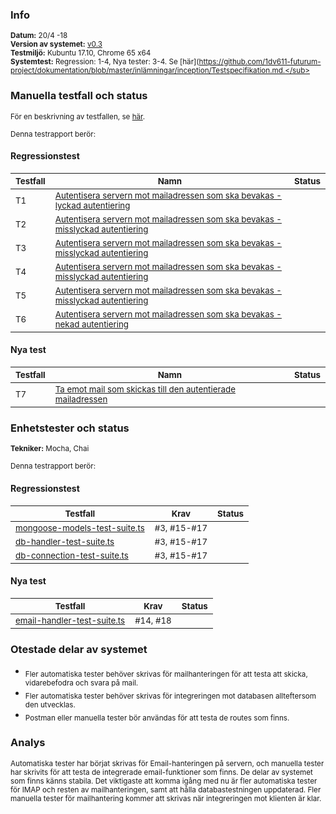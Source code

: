 ### Info
<sub>**Datum:** 20/4 -18</sub>  
<sub>**Version av systemet:** [v0.3](https://github.com/1dv611-futurum-project/futurum-project/releases/tag/0.3)</sub>  
<sub>**Testmiljö:**  Kubuntu 17.10, Chrome 65 x64</sub>  
<sub>**Systemtest:** Regression: 1-4, Nya tester: 3-4. Se [här](https://github.com/1dv611-futurum-project/dokumentation/blob/master/inlämningar/inception/Testspecifikation.md.</sub>  

### Manuella testfall och status
<sub>För en beskrivning av testfallen, se [här](https://github.com/1dv611-futurum-project/dokumentation/blob/master/inlämningar/inception/Testspecifikation.md).</sub>    

<sub>Denna testrapport berör:</sub>

#### Regressionstest  

|<sub>Testfall</sub>|<sub>Namn</sub>|<sub>Status</sub>|
|----|--------|------------|
|<sub>T1</sub>|<sub>[Autentisera servern mot mailadressen som ska bevakas - lyckad autentiering](https://github.com/1dv611-futurum-project/dokumentation/blob/master/inlämningar/inception/Testspecifikation.md)</sub>|<sub><img src="https://upload.wikimedia.org/wikipedia/commons/thumb/5/50/Yes_Check_Circle.svg/2000px-Yes_Check_Circle.svg.png" width="15"></sub>|
|<sub>T2</sub>|<sub>[Autentisera servern mot mailadressen som ska bevakas - misslyckad autentiering](https://github.com/1dv611-futurum-project/dokumentation/blob/master/inlämningar/inception/Testspecifikation.md)</sub>|<sub><img src="https://upload.wikimedia.org/wikipedia/commons/thumb/5/50/Yes_Check_Circle.svg/2000px-Yes_Check_Circle.svg.png" width="15"></sub>|
|<sub>T3</sub>|<sub>[Autentisera servern mot mailadressen som ska bevakas - misslyckad autentiering](https://github.com/1dv611-futurum-project/dokumentation/blob/master/inlämningar/inception/Testspecifikation.md)</sub>|<sub><img src="https://upload.wikimedia.org/wikipedia/commons/thumb/5/50/Yes_Check_Circle.svg/2000px-Yes_Check_Circle.svg.png" width="15"></sub>|
|<sub>T4</sub>|<sub>[Autentisera servern mot mailadressen som ska bevakas - misslyckad autentiering](https://github.com/1dv611-futurum-project/dokumentation/blob/master/inlämningar/inception/Testspecifikation.md)</sub>|<sub><img src="https://upload.wikimedia.org/wikipedia/commons/thumb/5/50/Yes_Check_Circle.svg/2000px-Yes_Check_Circle.svg.png" width="15"></sub>|
|<sub>T5</sub>|<sub>[Autentisera servern mot mailadressen som ska bevakas - misslyckad autentiering](https://github.com/1dv611-futurum-project/dokumentation/blob/master/inlämningar/inception/Testspecifikation.md)</sub>|<sub><img src="https://upload.wikimedia.org/wikipedia/commons/thumb/5/50/Yes_Check_Circle.svg/2000px-Yes_Check_Circle.svg.png" width="15"></sub>|
|<sub>T6</sub>|<sub>[Autentisera servern mot mailadressen som ska bevakas - nekad autentiering](https://github.com/1dv611-futurum-project/dokumentation/blob/master/inlämningar/inception/Testspecifikation.md)</sub>|<sub><img src="https://upload.wikimedia.org/wikipedia/commons/thumb/5/50/Yes_Check_Circle.svg/2000px-Yes_Check_Circle.svg.png" width="15"></sub>|

#### Nya test
|<sub>Testfall</sub>|<sub>Namn</sub>|<sub>Status</sub>|
|----|--------|------------|
|<sub>T7</sub>|<sub>[Ta emot mail som skickas till den autentierade mailadressen](https://github.com/1dv611-futurum-project/dokumentation/blob/master/inlämningar/inception/Testspecifikation.md)</sub>|<sub><img src="https://upload.wikimedia.org/wikipedia/commons/thumb/5/50/Yes_Check_Circle.svg/2000px-Yes_Check_Circle.svg.png" width="15"></sub>|

### Enhetstester och status
<sub>**Tekniker:** Mocha, Chai </sub>  

<sub>Denna testrapport berör:</sub>

#### Regressionstest

|<sub>Testfall</sub>|<sub>Krav</sub>|<sub>Status</sub>|
|----|--------|------------|
|<sub>[mongoose-models-test-suite.ts](https://github.com/1dv611-futurum-project/futurum-project/blob/server/services/node/test/db-tests/mongoose-models-test-suite.ts)</sub>|<sub>#3, #15-#17</sub>|<sub><img src="https://upload.wikimedia.org/wikipedia/commons/thumb/5/50/Yes_Check_Circle.svg/2000px-Yes_Check_Circle.svg.png" width="15"></sub>|
|<sub>[db-handler-test-suite.ts](https://github.com/1dv611-futurum-project/futurum-project/blob/server/services/node/test/db-tests/db-handler-test-suite.ts)</sub>|<sub>#3, #15-#17</sub>|<sub><img src="https://upload.wikimedia.org/wikipedia/commons/thumb/5/50/Yes_Check_Circle.svg/2000px-Yes_Check_Circle.svg.png" width="15"></sub>|
|<sub>[db-connection-test-suite.ts](https://github.com/1dv611-futurum-project/futurum-project/blob/server/services/node/test/db-tests/db-connection-test-suite.ts)</sub>|<sub>#3, #15-#17</sub>|<sub><img src="https://upload.wikimedia.org/wikipedia/commons/thumb/5/50/Yes_Check_Circle.svg/2000px-Yes_Check_Circle.svg.png" width="15"></sub>|

#### Nya test
|<sub>Testfall</sub>|<sub>Krav</sub>|<sub>Status</sub>|
|----|--------|------------|
|<sub>[email-handler-test-suite.ts](https://github.com/1dv611-futurum-project/futurum-project/blob/server/services/node/test/email-tests/email-handler-test-suite.ts)</sub>|<sub>#14, #18</sub>|<sub><img src="https://upload.wikimedia.org/wikipedia/commons/thumb/5/50/Yes_Check_Circle.svg/2000px-Yes_Check_Circle.svg.png" width="15"></sub>|

### Otestade delar av systemet
* <sub>Fler automatiska tester behöver skrivas för mailhanteringen för att testa att skicka, vidarebefodra och svara på mail.</sub>  
* <sub>Fler automatiska tester behöver skrivas för integreringen mot databasen allteftersom den utvecklas.</sub>  
* <sub>Postman eller manuella tester bör användas för att testa de routes som finns.</sub>  

### Analys
<sub>Automatiska tester har börjat skrivas för Email-hanteringen på servern, och manuella tester har skrivits för att testa de integrerade email-funktioner som finns. De delar av systemet som finns känns stabila. Det viktigaste att komma igång med nu är fler automatiska tester för IMAP och resten av mailhanteringen, samt att hålla databastestningen uppdaterad. Fler manuella tester för mailhantering kommer att skrivas när integreringen mot klienten är klar.</sub>
